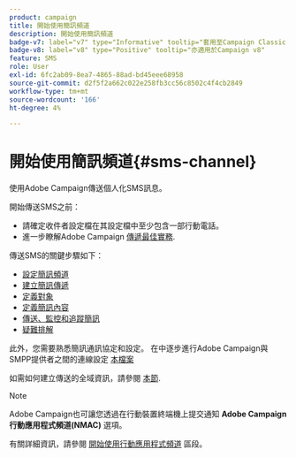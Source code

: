 ```yaml
---
product: campaign
title: 開始使用簡訊頻道
description: 開始使用簡訊頻道
badge-v7: label="v7" type="Informative" tooltip="套用至Campaign Classic v7"
badge-v8: label="v8" type="Positive" tooltip="亦適用於Campaign v8"
feature: SMS
role: User
exl-id: 6fc2ab09-8ea7-4865-88ad-bd45eee68958
source-git-commit: d2f5f2a662c022e258fb3cc56c8502c4f4cb2849
workflow-type: tm+mt
source-wordcount: '166'
ht-degree: 4%

---
```


# 開始使用簡訊頻道{#sms-channel}

使用Adobe Campaign傳送個人化SMS訊息。

開始傳送SMS之前：

* 請確定收件者設定檔在其設定檔中至少包含一部行動電話。
* 進一步瞭解Adobe Campaign [傳遞最佳實務](delivery-best-practices.md).

傳送SMS的關鍵步驟如下：

* [設定簡訊頻道](sms-set-up.md)
* [建立簡訊傳遞](sms-create.md)
* [定義對象](sms-create.md#selecting-the-target-population)
* [定義簡訊內容](sms-create.md#defining-the-sms-content)
* [傳送、監控和追蹤簡訊](sms-send.md)
* [疑難排解](troubleshooting-sms.md)

此外，您需要熟悉簡訊通訊協定和設定。 在中逐步進行Adobe Campaign與SMPP提供者之間的連線設定 [本檔案](sms-protocol.md)

如需如何建立傳送的全域資訊，請參閱 [本節](steps-about-delivery-creation-steps.md).

>[!NOTE]
>
>Adobe Campaign也可讓您透過在行動裝置終端機上提交通知 **Adobe Campaign行動應用程式頻道(NMAC)** 選項。
> 
>有關詳細資訊，請參閱 [開始使用行動應用程式頻道](about-mobile-app-channel.md) 區段。
